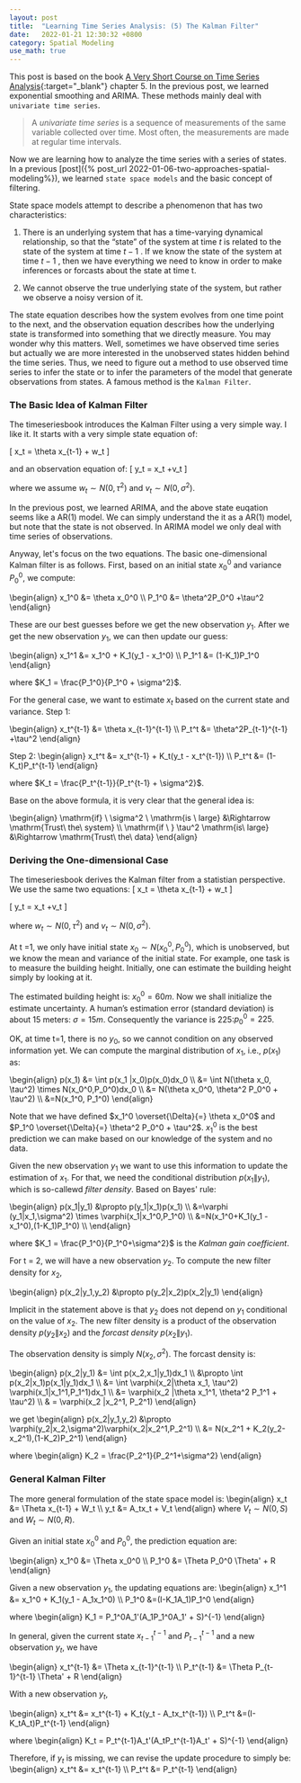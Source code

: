 ```yaml
---
layout: post
title:  "Learning Time Series Analysis: (5) The Kalman Filter"
date:   2022-01-21 12:30:32 +0800
category: Spatial Modeling
use_math: true
---
```


This post is based on the book [A Very Short Course on Time Series Analysis](https://bookdown.org/rdpeng/timeseriesbook/){:target="_blank"} chapter 5. In the previous post, we learned exponential smoothing and ARIMA. These methods mainly deal with `univariate time series`.

> A *univariate time series* is a sequence of measurements of the same variable collected over time. Most often, the measurements are made at regular time intervals.

Now we are learning how to analyze the time series with a series of states. In a previous [post]({% post_url 2022-01-06-two-approaches-spatial-modeling%}), we learned `state space models` and the basic concept of filtering. 

State space models attempt to describe a phenomenon that has two characteristics:

1. There is an underlying system that has a time-varying dynamical relationship, so that the “state” of the system at time $t$ is related to the state of the system at time $t−1$ . If we know the state of the system at time $t−1$ , then we have everything we need to know in order to make inferences or forcasts about the state at time t.

2. We cannot observe the true underlying state of the system, but rather we observe a noisy version of it.

The state equation describes how the system evolves from one time point to the next, and the observation equation describes how the underlying state is transformed into something that we directly measure. You may wonder why this matters. Well, sometimes we have observed time series but actually we are more interested in the unobserved states hidden behind the time series. Thus, we need to figure out a method to use observed time series to infer the state or to infer the parameters of the model that generate observations from states. A famous method is the `Kalman Filter`. 

### The Basic Idea of Kalman Filter
The timeseriesbook introduces the Kalman Filter using a very simple way. I like it. It starts with a very simple state equation of: 

\[
x_t = \theta x_{t-1} + w_t
\]

and an observation equation of:
\[
y_t = x_t +v_t
\]

where we assume $w_t \sim N(0, \tau^2)$ and $v_t \sim N(0, \sigma^2)$.

In the previous post, we learned ARIMA, and the above state euqation seems like a AR(1) model. We can simply understand the it as a AR(1) model, but note that the state is not observed. In ARIMA model we only deal with time series of observations.

Anyway, let's focus on the two equations. The basic one-dimensional Kalman filter is as follows. First, based on an initial state $x_0^0$ and variance $P_0^0$, we compute:

\begin{align}
x_1^0 &= \theta x_0^0 \\\\ 
P_1^0 &= \theta^2P_0^0 +\tau^2
\end{align}

These are our best guesses before we get the new observation $y_1$. After we get the new observation $y_1$, we can then update our guess:

\begin{align}
x_1^1 &= x_1^0 + K_1(y_1 - x_1^0) \\\\ 
P_1^1 &= (1-K_1)P_1^0
\end{align}

where $K_1 = \frac{P_1^0}{P_1^0 + \sigma^2}$. 

For the general case, we want to estimate $x_t$ based on the current state and variance. Step 1:

\begin{align}
x_t^{t-1} &= \theta x_{t-1}^{t-1} \\\\ 
P_t^t &= \theta^2P_{t-1}^{t-1} +\tau^2
\end{align}

Step 2:
\begin{align}
x_t^t &= x_t^{t-1} + K_t(y_t - x_t^{t-1}) \\\\ 
P_t^t &= (1-K_t)P_t^{t-1}
\end{align}

where $K_t = \frac{P_t^{t-1}}{P_t^{t-1} + \sigma^2}$. 

Base on the above formula, it is very clear that the general idea is:

\begin{align}
\mathrm{if} \ \sigma^2 \ \mathrm{is \ large} &\Rightarrow \mathrm{Trust\ the\ system} \\\\ 
\mathrm{if \ } \tau^2 \mathrm{is\ large} &\Rightarrow \mathrm{Trust\ the\ data}
\end{align}

### Deriving the One-dimensional Case
The timeseriesbook derives the Kalman filter from a statistian perspective. We use the same two equations:
\[
x_t = \theta x_{t-1} + w_t
\]

\[
y_t = x_t +v_t
\]

where $w_t \sim N(0, \tau^2)$ and $v_t \sim N(0, \sigma^2)$.

At t =1, we only have initial state $x_0 \sim N(x_0^0, P_0^0)$, which is unobserved, but we know the mean and variance of the initial state. For example, one task is to measure the building height. Initially, one can estimate the building height simply by looking at it.

The estimated building height is: $x_0^0=60m$. Now we shall initialize the estimate uncertainty. A human’s estimation error (standard deviation) is about 15 meters: $\sigma=15m$. Consequently the variance is 225:$p_0^0=225$.

OK, at time t=1, there is no $y_0$, so we cannot condition on any observed information yet. We can compute the marginal distribution of $x_1$, i.e., $p(x_1)$ as:

\begin{align}
p(x_1) &= \int p(x_1 |x_0)p(x_0)dx_0 \\\\ 
&= \int N(\theta x_0, \tau^2) \times N(x_0^0,P_0^0)dx_0 \\\\ 
&= N(\theta x_0^0, \theta^2 P_0^0 + \tau^2) \\\\ 
&=N(x_1^0, P_1^0)
\end{align}

Note that we have defined $x_1^0 \overset{\Delta}{=} \theta x_0^0$ and $P_1^0 \overset{\Delta}{=} \theta^2 P_0^0 + \tau^2$. $x_1^0$ is the best prediction we can make based on our knowledge of the system and no data.

Given the new observation $y_1$ we want to use this information to update the estimation of $x_1$. For that, we need the conditional distribution $p(x_1\|y_1)$, which is so-callewd *filter density*. Based on Bayes' rule:

\begin{align}
p(x_1|y_1) &\propto p(y_1|x_1)p(x_1) \\\\ 
&=\varphi (y_1|x_1,\sigma^2) \times \varphi(x_1|x_1^0,P_1^0) \\\\ 
&=N(x_1^0+K_1(y_1 - x_1^0),(1-K_1)P_1^0) \\\\ 
\end{align}

where $K_1 = \frac{P_1^0}{P_1^0+\sigma^2}$ is the *Kalman gain coefficient*.

For t = 2, we will have a new observation $y_2$. To compute the new filter density for $x_2$,

\begin{align}
p(x_2|y_1,y_2) &\propto p(y_2|x_2)p(x_2|y_1) 
\end{align}

Implicit in the statement above is that $y_2$ does not depend on $y_1$ conditional on the value of $x_2$. The new filter density is a product of the observation density $p(y_2\|x_2)$ and the *forcast density* $p(x_2\|y_1)$. 

The observation density is simply $N(x_2,\sigma^2)$. The forcast density is:

\begin{align}
p(x_2|y_1) &= \int p(x_2,x_1|y_1)dx_1 \\\\ 
&\propto \int p(x_2|x_1)p(x_1|y_1)dx_1 \\\\ 
&= \int \varphi(x_2|\theta x_1, \tau^2) \varphi(x_1|x_1^1,P_1^1)dx_1 \\\\ 
&= \varphi(x_2 |\theta x_1^1, \theta^2 P_1^1 + \tau^2) \\\\ 
& = \varphi(x_2 |x_2^1, P_2^1)
\end{align}

we get
\begin{align}
p(x_2|y_1,y_2) &\propto \varphi(y_2|x_2,\sigma^2)\varphi(x_2|x_2^1,P_2^1) \\\\ 
&= N(x_2^1 + K_2(y_2-x_2^1),(1-K_2)P_2^1)
\end{align}

where 
\begin{align}
K_2 = \frac{P_2^1}{P_2^1+\sigma^2}
\end{align}

### General Kalman Filter

The more general formulation of the state space model is:
\begin{align}
x_t &= \Theta x_{t-1} + W_t \\\\ 
y_t &= A_tx_t + V_t
\end{align}
where $V_t \sim N(0, S)$ and $W_t \sim N(0, R)$.

Given an initial state $x_0^0$ and $P_0^0$, the prediction equation are:

\begin{align}
x_1^0 &= \Theta x_0^0 \\\\ 
P_1^0 &= \Theta P_0^0 \Theta' + R
\end{align}

Given a new observation $y_1$, the updating equations are:
\begin{align}
x_1^1 &= x_1^0 + K_1(y_1 - A_1x_1^0) \\\\ 
P_1^0 &=(I-K_1A_1)P_1^0 
\end{align}

where
\begin{align}
K_1 = P_1^0A_1'(A_1P_1^0A_1' + S)^{-1}
\end{align}

In general, given the current state $x_{t-1}^{t-1}$ and $P_{t-1}^{t-1}$ and a new observation $y_t$, we have

\begin{align}
x_t^{t-1} &= \Theta x_{t-1}^{t-1} \\\\ 
P_t^{t-1} &= \Theta P_{t-1}^{t-1} \Theta' + R
\end{align}

With a new observation $y_t$,

\begin{align}
x_t^t &= x_t^{t-1} + K_t(y_t - A_tx_t^{t-1}) \\\\ 
P_t^t &=(I-K_tA_t)P_t^{t-1} 
\end{align}

where
\begin{align}
K_t = P_t^{t-1}A_t'(A_tP_t^{t-1}A_t' + S)^{-1}
\end{align}

Therefore, if $y_t$ is missing, we can revise the update procedure to simply be:
\begin{align}
x_t^t &= x_t^{t-1} \\\\ 
P_t^t &= P_t^{t-1}
\end{align}
